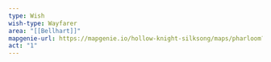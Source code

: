 ```yaml
---
type: Wish
wish-type: Wayfarer
area: "[[Bellhart]]"
mapgenie-url: https://mapgenie.io/hollow-knight-silksong/maps/pharloom?locationIds=478207
act: "1"
---
```

